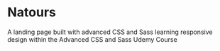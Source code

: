 # Natours
A landing page built with advanced CSS and Sass learning responsive design within the Advanced CSS and Sass Udemy Course
